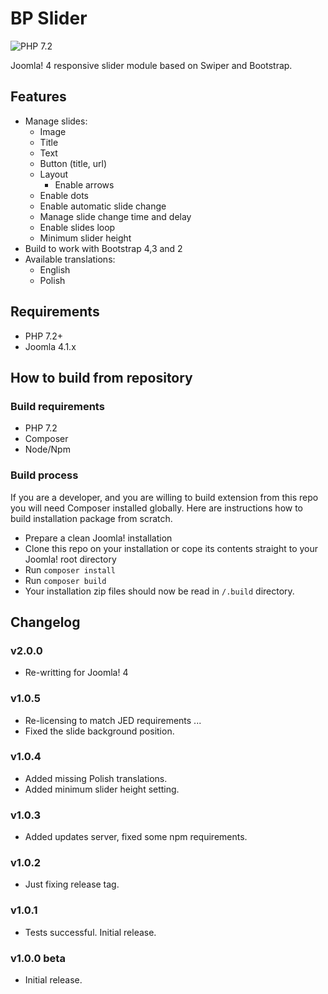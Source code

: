# BP Slider

![PHP 7.2](https://github.com/bpextensions/mod_bpslider/workflows/PHP%207.2-8.0/badge.svg)

Joomla! 4 responsive slider module based on Swiper and Bootstrap.

## Features

- Manage slides:
  - Image
  - Title
  - Text
  - Button (title, url)
  - Layout
    - Enable arrows
  - Enable dots
  - Enable automatic slide change
  - Manage slide change time and delay
  - Enable slides loop
  - Minimum slider height
- Build to work with Bootstrap 4,3 and 2
- Available translations:
  - English
  - Polish

## Requirements

- PHP 7.2+
- Joomla 4.1.x

## How to build from repository

### Build requirements

- PHP 7.2
- Composer
- Node/Npm

### Build process

If you are a developer, and you are willing to build extension from this repo you will need Composer installed globally.
Here are instructions how to build installation package from scratch.

- Prepare a clean Joomla! installation
- Clone this repo on your installation or cope its contents straight to your Joomla! root directory
- Run `composer install`
- Run `composer build`
- Your installation zip files should now be read in `/.build` directory.

## Changelog

### v2.0.0

- Re-writting for Joomla! 4

### v1.0.5

- Re-licensing to match JED requirements ...
- Fixed the slide background position.

### v1.0.4

- Added missing Polish translations.
- Added minimum slider height setting.

### v1.0.3
- Added updates server, fixed some npm requirements.

### v1.0.2
- Just fixing release tag.

### v1.0.1
- Tests successful. Initial release.

### v1.0.0 beta
- Initial release.